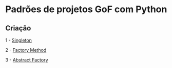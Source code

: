 # Padrões de projetos GoF com Python

## Criação

1 - [Singleton](src/singleton/)

2 - [Factory Method](src/factory_method/)

3 - [Abstract Factory](src/abstract_factory/)